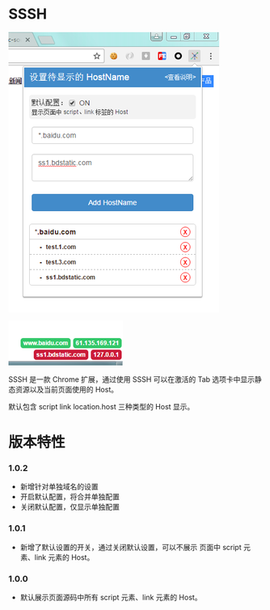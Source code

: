 # SSSH

![插件截图](./screenshot.png "插件截图")

![插件截图](./screenshot1.png "插件截图")


SSSH 是一款 Chrome 扩展，通过使用 SSSH 可以在激活的 Tab 选项卡中显示静态资源以及当前页面使用的 Host。

默认包含 script link location.host 三种类型的 Host 显示。

# 版本特性

### 1.0.2

* 新增针对单独域名的设置
* 开启默认配置，将合并单独配置
* 关闭默认配置，仅显示单独配置

### 1.0.1

* 新增了默认设置的开关，通过关闭默认设置，可以不展示 页面中 script 元素、link 元素的 Host。


### 1.0.0

* 默认展示页面源码中所有 script 元素、link 元素的 Host。